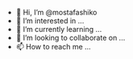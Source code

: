 - 👋 Hi, I’m @mostafashiko
- 👀 I’m interested in ...
- 🌱 I’m currently learning ...
- 💞️ I’m looking to collaborate on ...
- 📫 How to reach me ...

<!---
mostafashiko/mostafashiko is a ✨ special ✨ repository because its `README.md` (this file) appears on your GitHub profile.
You can click the Preview link to take a look at your changes.
--->
